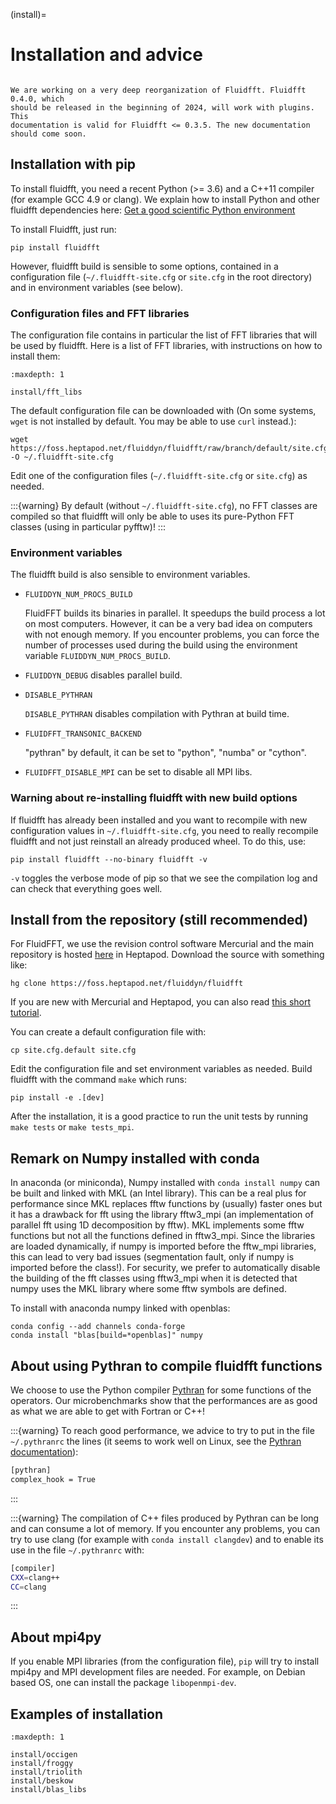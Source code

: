 (install)=

# Installation and advice

```{danger}

We are working on a very deep reorganization of Fluidfft. Fluidfft 0.4.0, which
should be released in the beginning of 2024, will work with plugins. This
documentation is valid for Fluidfft <= 0.3.5. The new documentation should come soon.

```

## Installation with pip

To install fluidfft, you need a recent Python (>= 3.6) and a C++11 compiler
(for example GCC 4.9 or clang). We explain how to install Python and other
fluidfft dependencies here: [Get a good scientific Python environment](http://fluiddyn.readthedocs.io/en/latest/get_good_Python_env.html)

To install Fluidfft, just run:

```
pip install fluidfft
```

However, fluidfft build is sensible to some options, contained in a
configuration file (`~/.fluidfft-site.cfg` or `site.cfg` in the root
directory) and in environment variables (see below).

### Configuration files and FFT libraries

The configuration file contains in particular the list of FFT libraries that
will be used by fluidfft. Here is a list of FFT libraries, with instructions on
how to install them:

```{toctree}
:maxdepth: 1

install/fft_libs
```

The default configuration file can be downloaded with (On some systems,
`wget` is not installed by default. You may be able to use `curl`
instead.):

```
wget https://foss.heptapod.net/fluiddyn/fluidfft/raw/branch/default/site.cfg.default -O ~/.fluidfft-site.cfg
```

Edit one of the configuration files (`~/.fluidfft-site.cfg` or `site.cfg`)
as needed.

:::{warning}
By default (without `~/.fluidfft-site.cfg`), no FFT classes are compiled so
that fluidfft will only be able to uses its pure-Python FFT classes (using in
particular pyfftw)!
:::

### Environment variables

The fluidfft build is also sensible to environment variables.

- `FLUIDDYN_NUM_PROCS_BUILD`

  FluidFFT builds its binaries in parallel. It speedups the build process a lot on
  most computers. However, it can be a very bad idea on computers with not enough
  memory. If you encounter problems, you can force the number of processes used
  during the build using the environment variable `FLUIDDYN_NUM_PROCS_BUILD`.

- `FLUIDDYN_DEBUG` disables parallel build.

- `DISABLE_PYTHRAN`

  `DISABLE_PYTHRAN` disables compilation with Pythran at build time.

- `FLUIDFFT_TRANSONIC_BACKEND`

  "pythran" by default, it can be set to "python", "numba" or "cython".

- `FLUIDFFT_DISABLE_MPI` can be set to disable all MPI libs.

### Warning about re-installing fluidfft with new build options

If fluidfft has already been installed and you want to recompile with new
configuration values in `~/.fluidfft-site.cfg`, you need to really recompile
fluidfft and not just reinstall an already produced wheel. To do this, use:

```
pip install fluidfft --no-binary fluidfft -v
```

`-v` toggles the verbose mode of pip so that we see the compilation log and
can check that everything goes well.

## Install from the repository (still recommended)

For FluidFFT, we use the revision control software Mercurial and the main
repository is hosted [here](https://foss.heptapod.net/fluiddyn/fluidfft) in
Heptapod. Download the source with something like:

```
hg clone https://foss.heptapod.net/fluiddyn/fluidfft
```

If you are new with Mercurial and Heptapod, you can also read [this short
tutorial](http://fluiddyn.readthedocs.org/en/latest/mercurial_heptapod.html).

You can create a default configuration file with:

```
cp site.cfg.default site.cfg
```

Edit the configuration file and set environment variables as needed. Build
fluidfft with the command `make` which runs:

```
pip install -e .[dev]
```

After the installation, it is a good practice to run the unit tests by running
`make tests` or `make tests_mpi`.

## Remark on Numpy installed with conda

In anaconda (or miniconda), Numpy installed with `conda install numpy` can be
built and linked with MKL (an Intel library). This can be a real plus for
performance since MKL replaces fftw functions by (usually) faster ones but it
has a drawback for fft using the library fftw3_mpi (an implementation of
parallel fft using 1D decomposition by fftw). MKL implements some fftw
functions but not all the functions defined in fftw3_mpi. Since the libraries
are loaded dynamically, if numpy is imported before the fftw_mpi libraries,
this can lead to very bad issues (segmentation fault, only if numpy is imported
before the class!). For security, we prefer to automatically disable the
building of the fft classes using fftw3_mpi when it is detected that numpy uses
the MKL library where some fftw symbols are defined.

To install with anaconda numpy linked with openblas:

```
conda config --add channels conda-forge
conda install "blas[build=*openblas]" numpy
```

## About using Pythran to compile fluidfft functions

We choose to use the Python compiler [Pythran](https://github.com/serge-sans-paille/pythran) for some functions of the
operators. Our microbenchmarks show that the performances are as good as what
we are able to get with Fortran or C++!

:::{warning}
To reach good performance, we advice to try to put in the file
`~/.pythranrc` the lines (it seems to work well on Linux, see the [Pythran
documentation](https://pythran.readthedocs.io)):

```bash
[pythran]
complex_hook = True
```
:::

:::{warning}
The compilation of C++ files produced by Pythran can be long and can consume
a lot of memory. If you encounter any problems, you can try to use clang (for
example with `conda install clangdev`) and to enable its use in the file
`~/.pythranrc` with:

```bash
[compiler]
CXX=clang++
CC=clang
```
:::

## About mpi4py

If you enable MPI libraries (from the configuration file), `pip` will try to
install mpi4py and MPI development files are needed. For example, on Debian
based OS, one can install the package `libopenmpi-dev`.

## Examples of installation

```{toctree}
:maxdepth: 1

install/occigen
install/froggy
install/triolith
install/beskow
install/blas_libs
```
